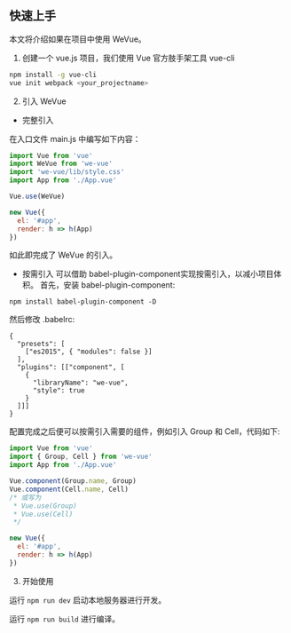 快速上手
-----

本文将介绍如果在项目中使用 WeVue。

1. 创建一个 vue.js 项目，我们使用 Vue 官方肢手架工具 vue-cli

```bash
npm install -g vue-cli
vue init webpack <your_projectname>
```

2. 引入 WeVue


- 完整引入

在入口文件 main.js 中编写如下内容：

```js
import Vue from 'vue'
import WeVue from 'we-vue'
import 'we-vue/lib/style.css'
import App from './App.vue'

Vue.use(WeVue)

new Vue({
  el: '#app',
  render: h => h(App)
})
```
如此即完成了 WeVue 的引入。

- 按需引入
可以借助 babel-plugin-component实现按需引入，以减小项目体积。
首先，安装 babel-plugin-component:

```shell
npm install babel-plugin-component -D
```

然后修改 .babelrc:

```
{
  "presets": [
    ["es2015", { "modules": false }]
  ],
  "plugins": [["component", [
    {
      "libraryName": "we-vue",
      "style": true
    }
  ]]]
}
```

配置完成之后便可以按需引入需要的组件，例如引入 Group 和 Cell，代码如下:

```js
import Vue from 'vue'
import { Group, Cell } from 'we-vue'
import App from './App.vue'

Vue.component(Group.name, Group)
Vue.component(Cell.name, Cell)
/* 或写为
 * Vue.use(Group)
 * Vue.use(Cell)
 */

new Vue({
  el: '#app',
  render: h => h(App)
})
```

3. 开始使用

运行 `npm run dev` 启动本地服务器进行开发。

运行 `npm run build` 进行编译。
